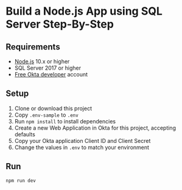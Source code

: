 # Build a Node.js App using SQL Server Step-By-Step


## Requirements

* [Node.js](https://nodejs.org) 10.x or higher
* SQL Server 2017 or higher
* [Free Okta developer](https://developer.okta.com) account

## Setup

1. Clone or download this project
1. Copy `.env-sample` to `.env`
1. Run `npm install` to install dependencies
1. Create a new Web Application in Okta for this project, accepting defaults
1. Copy your Okta application Client ID and Client Secret
1. Change the values in `.env` to match your environment

## Run

```sh
npm run dev
```
